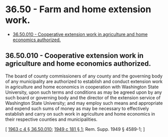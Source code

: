 # 36.50 - Farm and home extension work.
* [36.50.010 - Cooperative extension work in agriculture and home economics authorized.](#3650010---cooperative-extension-work-in-agriculture-and-home-economics-authorized)
## 36.50.010 - Cooperative extension work in agriculture and home economics authorized.
The board of county commissioners of any county and the governing body of any municipality are authorized to establish and conduct extension work in agriculture and home economics in cooperation with Washington State University, upon such terms and conditions as may be agreed upon by any such board or governing body and the director of the extension service of Washington State University; and may employ such means and appropriate and expend such sums of money as may be necessary to effectively establish and carry on such work in agriculture and home economics in their respective counties and municipalities.

\[ [1963 c 4 § 36.50.010](http://leg.wa.gov/CodeReviser/documents/sessionlaw/1963c4.pdf?cite=1963%20c%204%20§%2036.50.010); [1949 c 181 § 1](http://leg.wa.gov/CodeReviser/documents/sessionlaw/1949c181.pdf?cite=1949%20c%20181%20§%201); Rem. Supp. 1949 § 4589-1; \]

